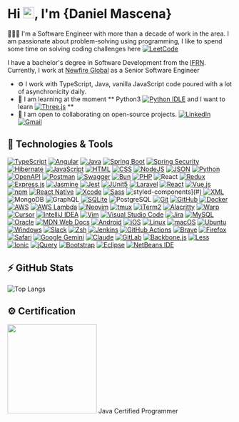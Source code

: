 # Hi <img src="https://media.giphy.com/media/hvRJCLFzcasrR4ia7z/giphy.gif" width="25px">, I'm {Daniel Mascena}

👨🏻‍💻 I'm a Software Engineer with more than a decade of work in the area. I am passionate about problem-solving using programming, I like to spend some time on solving coding challenges here [![LeetCode](https://img.shields.io/badge/LeetCode-000000?logo=LeetCode&logoColor=#d16c06)](https://leetcode.com/danielmascena/) 

<p>I have a bachelor's degree in Software Development from the <a href="https://portal.ifrn.edu.br/">IFRN</a>. Currently, I work at <a href="https://www.newfireglobal.com/">Newfire Global</a> as a Senior Software Engineer</p>


- ⚙️ I work with TypeScript, Java, vanilla JavaScript code poured with a lot of asynchronicity daily.
- 🌱 I am learning at the moment ** Python3 [![Python IDLE](https://img.shields.io/badge/Python%20IDLE-3776AB?logo=python&logoColor=fff)](#) and I want to learn [![Three.js](https://img.shields.io/badge/Three.js-000?logo=threedotjs&logoColor=fff)](#) **
- 👯 I am open to collaborating on open-source projects.
[![LinkedIn](https://custom-icon-badges.demolab.com/badge/LinkedIn-0A66C2?logo=linkedin-white&logoColor=fff)](https://www.linkedin.com/in/danielmascena/)
[![Gmail](https://img.shields.io/badge/Gmail-D14836?logo=gmail&logoColor=white)](mailto:danielmascena@gmail.com)

## 🚀 Technologies & Tools

[![TypeScript](https://img.shields.io/badge/TypeScript-3178C6?logo=typescript&logoColor=fff)](#)
[![Angular](https://img.shields.io/badge/Angular-%23DD0031.svg?logo=angular&logoColor=white)](#)
[![Java](https://img.shields.io/badge/Java-%23ED8B00.svg?logo=openjdk&logoColor=white)](#)
[![Spring Boot](https://img.shields.io/badge/Spring%20Boot-6DB33F?logo=springboot&logoColor=fff)](#)
[![Spring Security](https://img.shields.io/badge/Spring%20Security-6DB33F?logo=springsecurity&logoColor=fff)](#)
[![Hibernate](https://img.shields.io/badge/Hibernate-59666C?logo=hibernate&logoColor=fff)](#)
[![JavaScript](https://img.shields.io/badge/JavaScript-F7DF1E?logo=javascript&logoColor=000)](#)
[![HTML](https://img.shields.io/badge/HTML-%23E34F26.svg?logo=html5&logoColor=white)](#)
[![CSS](https://img.shields.io/badge/CSS-639?logo=css&logoColor=fff)](#)
[![NodeJS](https://img.shields.io/badge/Node.js-6DA55F?logo=node.js&logoColor=white)](#)
[![JSON](https://img.shields.io/badge/JSON-000?logo=json&logoColor=fff)](#)
[![Python](https://img.shields.io/badge/Python-3776AB?logo=python&logoColor=fff)](#)
[![OpenAPI](https://img.shields.io/badge/OpenAPI-6BA539?logo=openapiinitiative&logoColor=white)](#)
[![Postman](https://img.shields.io/badge/Postman-FF6C37?logo=postman&logoColor=white)](#)
[![Swagger](https://img.shields.io/badge/Swagger-85EA2D?logo=insomnia&logoColor=000)](#)
[![Bun](https://img.shields.io/badge/Bun-000?logo=bun&logoColor=fff)](#)
[![PHP](https://img.shields.io/badge/php-%23777BB4.svg?&logo=php&logoColor=white)](#)
![React](https://img.shields.io/badge/-React-black?style=flat-square&logo=react)
[![Redux](https://img.shields.io/badge/Redux-764ABC?logo=redux&logoColor=fff)](#)
[![Express.js](https://img.shields.io/badge/Express.js-%23404d59.svg?logo=express&logoColor=%2361DAFB)](#)
[![Jasmine](https://img.shields.io/badge/Jasmine-8A4182?logo=jasmine&logoColor=fff)](#)
[![Jest](https://img.shields.io/badge/Jest-C21325?logo=jest&logoColor=fff)](#)
[![JUnit5](https://img.shields.io/badge/JUnit5-C21325?logo=junit5&logoColor=fff)](#)
[![Laravel](https://img.shields.io/badge/Laravel-%23FF2D20.svg?logo=laravel&logoColor=white)](#)
[![React](https://img.shields.io/badge/React-%2320232a.svg?logo=react&logoColor=%2361DAFB)](#)
[![Vue.js](https://img.shields.io/badge/Vue.js-4FC08D?logo=vuedotjs&logoColor=fff)](#)
[![npm](https://img.shields.io/badge/npm-CB3837?logo=npm&logoColor=fff)](#)
[![React Native](https://img.shields.io/badge/React_Native-%2320232a.svg?logo=react&logoColor=%2361DAFB)](#)
[![Xcode](https://img.shields.io/badge/Xcode-007ACC?logo=Xcode&logoColor=white)](#)
[![Sass](https://img.shields.io/badge/Sass-C69?logo=sass&logoColor=fff)](#)
![styled-components](https://img.shields.io/badge/styled--components-DB7093?logo=styledcomponents&logoColor=fff)](#)
[![XML](https://img.shields.io/badge/XML-767C52?logo=xml&logoColor=fff)](#)
![MongoDB](https://img.shields.io/badge/-MongoDB-black?style=flat-square&logo=mongodb)
![GraphQL](https://img.shields.io/badge/-GraphQL-E10098?style=flat-square&logo=graphql)
[![SQLite](https://img.shields.io/badge/SQLite-%2307405e.svg?logo=sqlite&logoColor=white)](#)
![PostgreSQL](https://img.shields.io/badge/-PostgreSQL-336791?style=flat-square&logo=postgresql)
[![Git](https://img.shields.io/badge/Git-F05032?logo=git&logoColor=fff)](#)
[![GitHub](https://img.shields.io/badge/GitHub-%23121011.svg?logo=github&logoColor=white)](#)
[![Docker](https://img.shields.io/badge/Docker-2496ED?logo=docker&logoColor=fff)](#)
[![AWS](https://custom-icon-badges.demolab.com/badge/AWS-%23FF9900.svg?logo=aws&logoColor=white)](#)
[![AWS Lambda](https://custom-icon-badges.demolab.com/badge/AWS%20Lambda-%23FF9900.svg?logo=aws-lambda&logoColor=white)](#)
[![Neovim](https://img.shields.io/badge/Neovim-57A143?logo=neovim&logoColor=fff)](#)
[![tmux](https://img.shields.io/badge/tmux-1BB91F?logo=tmux&logoColor=fff)](#)
[![iTerm2](https://img.shields.io/badge/iTerm2-000000?logo=iterm2&logoColor=fff)](#)
[![Alacritty](https://img.shields.io/badge/Alacritty-F46D01?logo=alacritty&logoColor=fff)](#) 
[![Warp](https://img.shields.io/badge/Warp-01A4FF?logo=warp&logoColor=fff)](#)
[![Cursor](https://custom-icon-badges.demolab.com/badge/Cursor-000000?logo=cursor-ai-white)](#)
[![IntelliJ IDEA](https://img.shields.io/badge/IntelliJIDEA-000000.svg?logo=intellij-idea&logoColor=white)](#)
[![Vim](https://img.shields.io/badge/Vim-%2311AB00.svg?logo=vim&logoColor=white)](#)
[![Visual Studio Code](https://custom-icon-badges.demolab.com/badge/Visual%20Studio%20Code-0078d7.svg?logo=vsc&logoColor=white)](#)
[![Jira](https://img.shields.io/badge/Jira-0052CC?logo=jira&logoColor=fff)](#)
[![MySQL](https://img.shields.io/badge/MySQL-4479A1?logo=mysql&logoColor=fff)](#)
[![Oracle](https://custom-icon-badges.demolab.com/badge/Oracle-F80000?logo=oracle&logoColor=fff)](#)
[![MDN Web Docs](https://img.shields.io/badge/MDN%20Web%20Docs-000?logo=mdnwebdocs&logoColor=fff)](#)
[![Android](https://img.shields.io/badge/Android-3DDC84?logo=android&logoColor=white)](#)
[![iOS](https://img.shields.io/badge/iOS-000000?&logo=apple&logoColor=white)](#)
[![Linux](https://img.shields.io/badge/Linux-FCC624?logo=linux&logoColor=black)](#)
[![macOS](https://img.shields.io/badge/macOS-000000?logo=apple&logoColor=F0F0F0)](#)
[![Ubuntu](https://img.shields.io/badge/Ubuntu-E95420?logo=ubuntu&logoColor=white)](#)
[![Windows](https://custom-icon-badges.demolab.com/badge/Windows-0078D6?logo=windows11&logoColor=white)](#)
[![Slack](https://img.shields.io/badge/Slack-4A154B?logo=slack&logoColor=fff)](#)
[![Zsh](https://img.shields.io/badge/Zsh-F15A24?logo=zsh&logoColor=fff)](#)
[![Jenkins](https://img.shields.io/badge/Jenkins-D24939?logo=jenkins&logoColor=white)](#)
[![GitHub Actions](https://img.shields.io/badge/GitHub_Actions-2088FF?logo=github-actions&logoColor=white)](#)
[![Brave](https://img.shields.io/badge/Brave-FB542B?logo=Brave&logoColor=white)](#)
[![Firefox](https://img.shields.io/badge/Firefox-FF7139?logo=Firefox&logoColor=white)](#)
[![Safari](https://img.shields.io/badge/Safari-006CFF?logo=safari&logoColor=fff)](#)
[![Google Gemini](https://img.shields.io/badge/Google%20Gemini-886FBF?logo=googlegemini&logoColor=fff)](#)
[![Claude](https://img.shields.io/badge/Claude-D97757?logo=claude&logoColor=fff)](#)
[![GitLab](https://img.shields.io/badge/GitLab-FC6D26?logo=gitlab&logoColor=fff)](#)
[![Backbone.js](https://img.shields.io/badge/Backbone.js-0071B5?logo=backbonedotjs&logoColor=fff)](#)
[![Less](https://img.shields.io/badge/Less-1D365D?logo=less&logoColor=fff)](#)
[![Ionic](https://img.shields.io/badge/Ionic-3880FF?logo=ionic&logoColor=white)](#)
[![jQuery](https://img.shields.io/badge/jQuery-0769AD?logo=jquery&logoColor=fff)](#)
[![Bootstrap](https://img.shields.io/badge/Bootstrap-7952B3?logo=bootstrap&logoColor=fff)](#)
[![Eclipse](https://img.shields.io/badge/Eclipse-FE7A16.svg?logo=Eclipse&logoColor=white)](#)
[![NetBeans IDE](https://img.shields.io/badge/NetBeans%20IDE-1B6AC6.svg?logo=apache-netbeans-ide&logoColor=white)](#)


## ⚡ GitHub Stats

<!--![Github Stats](https://github-readme-stats.vercel.app/api?username=danielmascena&show_icons=true&count_private=true&show_icons=true&include_all_commits=true)-->
![Top Langs](https://github-readme-stats.vercel.app/api/top-langs/?username=danielmascena&hide=TeX&layout=compact)

## ⚙️ Certification
<a href="https://www.credly.com/badges/6c7b2fec-501c-4c18-8514-0eca04436369" alt="MCP">
<img width=200 height=200 src="https://images.credly.com/size/680x680/images/84f513e4-256d-4aa0-a29d-973bcb39d87a/Programming_in_HTML5_with_JavaScript_and_Css3-01.png" /></a>
<a>Java Certified Programmer</a>
